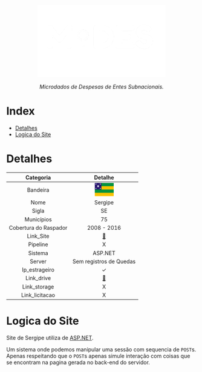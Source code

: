 <!-- Header -->
<p align="center">
   <a href="https://basedosdados.org">
    <picture>
      <source media="(prefers-color-scheme: dark)" srcset="/docs/images/logo1_mides_white.png">
      <source media="(prefers-color-scheme: light)" srcset="/docs/images/logo1_mides_black.png">
      <img src="/docs/images/logo1_mides_white.png" width="340" alt="MiDES">
  </picture>
  </a>
</p>

<p align="center">
    <em>Microdados de Despesas de Entes Subnacionais.</em>
</p>

# Index

- [Detalhes](#detalhes)
- [Logica do Site](#logica-do-site)

# Detalhes
Categoria|Detalhe|
|:-:|:-:|
Bandeira|<img src="/docs/images/flags/se.png" width=50>
Nome|Sergipe
Sigla| SE
Municípios| 75
Cobertura do Raspador| 2008 - 2016
Link_Site| [:link:](https://www.tcese.tc.br/portaldatransparencia/Default.aspx)
Pipeline|X
Sistema| ASP.NET
Server|Sem registros de Quedas
Ip_estrageiro|✓
Link_drive|[:link:](https://drive.google.com/drive/u/0/folders/1-3MIVVXrPobqvSfuQCJ1ylW3xxAx2Zwx)
Link_storage|X
Link_licitacao|X

# Logica do Site

Site de Sergipe utiliza de [ASP.NET](https://help.qlik.com/en-US/sense-developer/May2024/Subsystems/EngineJSONAPI/Content/introduction.htm).

Um sistema onde podemos manipular uma sessão com sequencia de `POST`s. Apenas respeitando que o `POST`s apenas simule interação com coisas que se encontram na pagina gerada no back-end do servidor.
